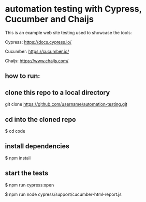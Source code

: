 # automation testing with Cypress, Cucumber and Chaijs

This is an example web site testing used to showcase the tools:

Cypress:
https://docs.cypress.io/

Cucumber: 
https://cucumber.io/

Chaijs:
https://www.chaijs.com/


## how to run: 

## clone this repo to a local directory
git clone https://github.com/username/automation-testing.git

## cd into the cloned repo
$ cd code

## install dependencies
$ npm install

## start the tests
$ npm run cypress:open

$ npm run node cypress/support/cucumber-html-report.js
